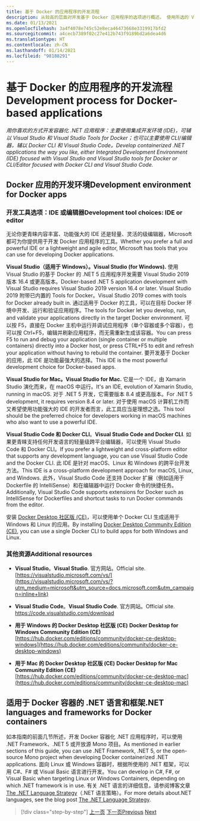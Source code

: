 ```yaml
---
title: 基于 Docker 的应用程序的开发流程
description: 从较高的层面对开发基于 Docker 应用程序的选项进行概述。 使用所选的 Visual Studio for Windows、Visual Studio for Mac 或 Visual Studio Code 获得多平台支持（Windows、macOS 和 Linux）。
ms.date: 01/13/2021
ms.openlocfilehash: 3a4f4078e745c52e8eca46473668e3319917bfd2
ms.sourcegitcommit: a4cecb7389f02c27e412b743f9189bd2a6dea4d6
ms.translationtype: HT
ms.contentlocale: zh-CN
ms.lasthandoff: 01/14/2021
ms.locfileid: "98188291"
---
```

# <a name="development-process-for-docker-based-applications"></a><span data-ttu-id="293bb-104">基于 Docker 的应用程序的开发流程</span><span class="sxs-lookup"><span data-stu-id="293bb-104">Development process for Docker-based applications</span></span>

<span data-ttu-id="293bb-105">*用你喜欢的方式开发容器化 .NET 应用程序：主要使用集成开发环境 (IDE)，可辅以 Visual Studio 和 Visual Studio Tools for Docker；也可以主要使用 CLI/编辑器，辅以 Docker CLI 和 Visual Studio Code。*</span><span class="sxs-lookup"><span data-stu-id="293bb-105">*Develop containerized .NET applications the way you like, either Integrated Development Environment (IDE) focused with Visual Studio and Visual Studio tools for Docker or CLI/Editor focused with Docker CLI and Visual Studio Code.*</span></span>

## <a name="development-environment-for-docker-apps"></a><span data-ttu-id="293bb-106">Docker 应用的开发环境</span><span class="sxs-lookup"><span data-stu-id="293bb-106">Development environment for Docker apps</span></span>

### <a name="development-tool-choices-ide-or-editor"></a><span data-ttu-id="293bb-107">开发工具选项：IDE 或编辑器</span><span class="sxs-lookup"><span data-stu-id="293bb-107">Development tool choices: IDE or editor</span></span>

<span data-ttu-id="293bb-108">无论你更青睐内容丰富、功能强大的 IDE 还是轻量、灵活的级编辑器，Microsoft 都可为你提供用于开发 Docker 应用程序的工具。</span><span class="sxs-lookup"><span data-stu-id="293bb-108">Whether you prefer a full and powerful IDE or a lightweight and agile editor, Microsoft has tools that you can use for developing Docker applications.</span></span>

<span data-ttu-id="293bb-109">**Visual Studio（适用于 Windows）。**</span><span class="sxs-lookup"><span data-stu-id="293bb-109">**Visual Studio (for Windows).**</span></span> <span data-ttu-id="293bb-110">使用 Visual Studio 的基于 Docker 的 .NET 5 应用程序开发需要 Visual Studio 2019 版本 16.4 或更高版本。</span><span class="sxs-lookup"><span data-stu-id="293bb-110">Docker-based .NET 5 application development with Visual Studio requires Visual Studio 2019 version 16.4 or later.</span></span> <span data-ttu-id="293bb-111">Visual Studio 2019 附带已内置的 Tools for Docker。</span><span class="sxs-lookup"><span data-stu-id="293bb-111">Visual Studio 2019 comes with tools for Docker already built in.</span></span> <span data-ttu-id="293bb-112">通过适用于 Docker 的工具，可以在目标 Docker 环境中开发、运行和验证应用程序。</span><span class="sxs-lookup"><span data-stu-id="293bb-112">The tools for Docker let you develop, run, and validate your applications directly in the target Docker environment.</span></span> <span data-ttu-id="293bb-113">可以按 F5，直接在 Docker 主机中运行并调试应用程序（单个容器或多个容器），也可以按 Ctrl+F5，编辑并刷新应用程序，而无需重新生成该容器。</span><span class="sxs-lookup"><span data-stu-id="293bb-113">You can press F5 to run and debug your application (single container or multiple containers) directly into a Docker host, or press CTRL+F5 to edit and refresh your application without having to rebuild the container.</span></span> <span data-ttu-id="293bb-114">要开发基于 Docker 的应用，此 IDE 是功能最强大的选择。</span><span class="sxs-lookup"><span data-stu-id="293bb-114">This IDE is the most powerful development choice for Docker-based apps.</span></span>

<span data-ttu-id="293bb-115">**Visual Studio for Mac。**</span><span class="sxs-lookup"><span data-stu-id="293bb-115">**Visual Studio for Mac.**</span></span> <span data-ttu-id="293bb-116">它是一个 IDE，由 Xamarin Studio 演化而来，在 macOS 中运行。</span><span class="sxs-lookup"><span data-stu-id="293bb-116">It's an IDE, evolution of Xamarin Studio, running in macOS.</span></span> <span data-ttu-id="293bb-117">对于 .NET 5 开发，它需要版本 8.4 或更高版本。</span><span class="sxs-lookup"><span data-stu-id="293bb-117">For .NET 5 development, it requires version 8.4 or later.</span></span> <span data-ttu-id="293bb-118">对于使用 macOS 计算机工作而又希望使用功能强大的 IDE 的开发者而言，此工具应当是理想之选。</span><span class="sxs-lookup"><span data-stu-id="293bb-118">This tool should be the preferred choice for developers working in macOS machines who also want to use a powerful IDE.</span></span>

<span data-ttu-id="293bb-119">**Visual Studio Code 和 Docker CLI**。</span><span class="sxs-lookup"><span data-stu-id="293bb-119">**Visual Studio Code and Docker CLI**.</span></span> <span data-ttu-id="293bb-120">如果更青睐支持任何开发语言的轻量级跨平台编辑器，可以使用 Visual Studio Code 和 Docker CLI。</span><span class="sxs-lookup"><span data-stu-id="293bb-120">If you prefer a lightweight and cross-platform editor that supports any development language, you can use Visual Studio Code and the Docker CLI.</span></span> <span data-ttu-id="293bb-121">此 IDE 是针对 macOS、Linux 和 Windows 的跨平台开发方法。</span><span class="sxs-lookup"><span data-stu-id="293bb-121">This IDE is a cross-platform development approach for macOS, Linux, and Windows.</span></span> <span data-ttu-id="293bb-122">此外，Visual Studio Code 还支持 Docker 扩展（例如适用于 Dockerfile 的 IntelliSense）和在编辑器中运行 Docker 命令的快捷任务。</span><span class="sxs-lookup"><span data-stu-id="293bb-122">Additionally, Visual Studio Code supports extensions for Docker such as IntelliSense for Dockerfiles and shortcut tasks to run Docker commands from the editor.</span></span>

<span data-ttu-id="293bb-123">安装 [Docker Desktop 社区版 (CE)](https://hub.docker.com/search/?type=edition&offering=community)，可以使用单个 Docker CLI 生成适用于 Windows 和 Linux 的应用。</span><span class="sxs-lookup"><span data-stu-id="293bb-123">By installing [Docker Desktop Community Edition (CE)](https://hub.docker.com/search/?type=edition&offering=community), you can use a single Docker CLI to build apps for both Windows and Linux.</span></span>

### <a name="additional-resources"></a><span data-ttu-id="293bb-124">其他资源</span><span class="sxs-lookup"><span data-stu-id="293bb-124">Additional resources</span></span>

- <span data-ttu-id="293bb-125">**Visual Studio**。</span><span class="sxs-lookup"><span data-stu-id="293bb-125">**Visual Studio**.</span></span> <span data-ttu-id="293bb-126">官方网站。</span><span class="sxs-lookup"><span data-stu-id="293bb-126">Official site.</span></span> \
  [https://visualstudio.microsoft.com/vs/](https://visualstudio.microsoft.com/vs/?utm_medium=microsoft&utm_source=docs.microsoft.com&utm_campaign=inline+link)

- <span data-ttu-id="293bb-127">**Visual Studio Code**。</span><span class="sxs-lookup"><span data-stu-id="293bb-127">**Visual Studio Code**.</span></span> <span data-ttu-id="293bb-128">官方网站。</span><span class="sxs-lookup"><span data-stu-id="293bb-128">Official site.</span></span> \
  <https://code.visualstudio.com/download>

- <span data-ttu-id="293bb-129">**用于 Windows 的 Docker Desktop 社区版 (CE)**  </span><span class="sxs-lookup"><span data-stu-id="293bb-129">**Docker Desktop for Windows Community Edition (CE)** </span></span>\
  [https://hub.docker.com/editions/community/docker-ce-desktop-windows](https://hub.docker.com/editions/community/docker-ce-desktop-windows)

- <span data-ttu-id="293bb-130">**用于 Mac 的 Docker Desktop 社区版 (CE)**  </span><span class="sxs-lookup"><span data-stu-id="293bb-130">**Docker Desktop for Mac Community Edition (CE)** </span></span>\
  [https://hub.docker.com/editions/community/docker-ce-desktop-mac](https://hub.docker.com/editions/community/docker-ce-desktop-mac)

## <a name="net-languages-and-frameworks-for-docker-containers"></a><span data-ttu-id="293bb-131">适用于 Docker 容器的 .NET 语言和框架</span><span class="sxs-lookup"><span data-stu-id="293bb-131">.NET languages and frameworks for Docker containers</span></span>

<span data-ttu-id="293bb-132">如本指南的前面几节所述，开发 Docker 容器化 .NET 应用程序时，可以使用 .NET Framework、.NET 5 或开放源 Mono 项目。</span><span class="sxs-lookup"><span data-stu-id="293bb-132">As mentioned in earlier sections of this guide, you can use .NET Framework, .NET 5, or the open-source Mono project when developing Docker containerized .NET applications.</span></span> <span data-ttu-id="293bb-133">面向 Linux 或 Windows 容器时，根据所使用的 .NET 框架，可以用 C\#、F\# 或 Visual Basic 语言进行开发。</span><span class="sxs-lookup"><span data-stu-id="293bb-133">You can develop in C\#, F\#, or Visual Basic when targeting Linux or Windows Containers, depending on which .NET framework is in use.</span></span> <span data-ttu-id="293bb-134">有关 .NET 语言的详细信息，请参阅博客文章 [The .NET Language Strategy](https://devblogs.microsoft.com/dotnet/the-net-language-strategy/)（.NET 语言策略）。</span><span class="sxs-lookup"><span data-stu-id="293bb-134">For more details about.NET languages, see the blog post [The .NET Language Strategy](https://devblogs.microsoft.com/dotnet/the-net-language-strategy/).</span></span>

>[!div class="step-by-step"]
><span data-ttu-id="293bb-135">[上一页](../architect-microservice-container-applications/scalable-available-multi-container-microservice-applications.md)
>[下一页](docker-app-development-workflow.md)</span><span class="sxs-lookup"><span data-stu-id="293bb-135">[Previous](../architect-microservice-container-applications/scalable-available-multi-container-microservice-applications.md)
[Next](docker-app-development-workflow.md)</span></span>
